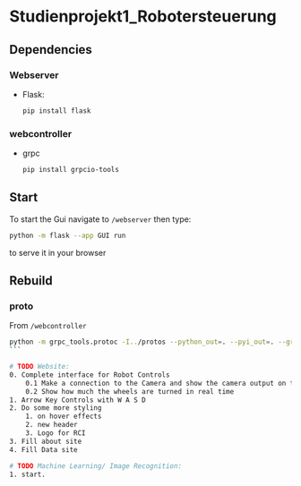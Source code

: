 # Studienprojekt1_Robotersteuerung

## Dependencies
### Webserver
* Flask:
    ```bash
    pip install flask
    ```

### webcontroller
* grpc
    ```bash
    pip install grpcio-tools
    ```
## Start
To start the Gui navigate to `/webserver` then type:
```bash
python -m flask --app GUI run
```
to serve it in your browser

## Rebuild
### proto
From `/webcontroller`
````bash
python -m grpc_tools.protoc -I../protos --python_out=. --pyi_out=. --grpc_python_out=. ../protos/webcontroller.proto
```

# TODO Website:
0. Complete interface for Robot Controls
    0.1 Make a connection to the Camera and show the camera output on the webserver
    0.2 Show how much the wheels are turned in real time
1. Arrow Key Controls with W A S D
2. Do some more styling
    1. on hover effects
    2. new header
    3. Logo for RCI
3. Fill about site
4. Fill Data site

# TODO Machine Learning/ Image Recognition:
1. start.